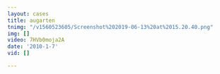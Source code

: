 ```yaml
---
layout: cases
title: augarten
tnimg: "/v1560523605/Screenshot%202019-06-13%20at%2015.20.40.png"
img: []
video: 7HVb0moja2A
date: '2010-1-7'
vid: []

---
```

